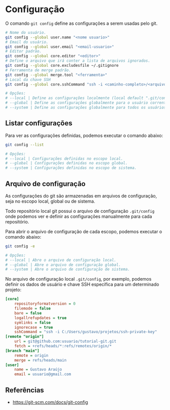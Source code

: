 # Configuração

O comando `git config` define as configurações a serem usadas pelo git.

```bash
# Nome do usuário.
git config --global user.name "<nome usuario>"
# Email do usuário.
git config --global user.email "<email-usuario>"
# Editor padrão.
git config --global core.editor "<editor>"
# Define o arquivo que irá conter a lista de arquivos ignorados.
git config --global core.excludesfile ~/.gitignore
# Ferramenta de merge padrão.
git config --global merge.tool "<ferramenta>"
# Local da chave SSH
git config --global core.sshCommand "ssh -i <caminho-completo>/<arquivo-chave-privada>"

# Opções:
# --local | Define as configurações localmente (local default ".git/config").
# --global | Define as configurações globalmente para o usuário corrente (local default "~/.gitconfig").
# --system | Define as configurações globalmente para todos os usuários  (local default "/etc/gitconfig"). 
```

## Listar configurações

Para ver as configurações definidas, podemos executar o comando abaixo:

```bash
git config --list

# Opções:
# --local | Configurações definidas no escopo local.
# --global | Configurações definidas no escopo global.
# --system | Configurações definidas no escopo de sistema.
```

## Arquivo de configuração

As configurações do git são armazenadas em arquivos de configuração, seja no escopo local, global ou de sistema.

Todo repositório local git possui o arquivo de configuração `.git/config` onde podemos ver e definir as configurações manualmente para cada repositório.

Para abrir o arquivo de configuração de cada escopo, podemos executar o comando abaixo:

```bash
git config -e

# Opções:
# --local | Abre o arquivo de configuração local.
# --global | Abre o arquivo de configuração global.
# --system | Abre o arquivo de configuração de sistema.
```

No arquivo de configuração local `.git/config`, por exemplo, podemos definir os dados de usuário e chave SSH específica para um determinado projeto:

```ini
[core]
    repositoryformatversion = 0
    filemode = false
    bare = false
    logallrefupdates = true
    symlinks = false
    ignorecase = true
    sshCommand = "ssh -i C:/Users/gustavo/projetos/ssh-private-key"
[remote "origin"]
    url = git@github.com:usuario/tutorial-git.git
    fetch = +refs/heads/*:refs/remotes/origin/*
[branch "main"]
    remote = origin
    merge = refs/heads/main
[user]
    name = Gustavo Araújo
    email = usuario@gmail.com
```

## Referências

- <https://git-scm.com/docs/git-config>
